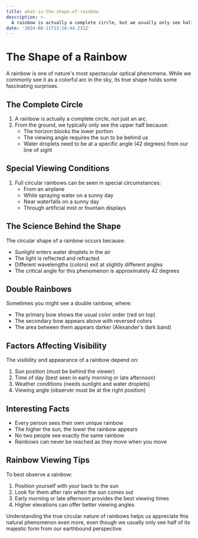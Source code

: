 ```yaml
---
title: what-is-the-shape-of-rainbow
description: >-
  A rainbow is actually a complete circle, but we usually only see half of it as an arc from the ground. The shape we see depends on our viewing position and the sun's location.
date: '2024-08-11T13:16:44.231Z'
---
```

# The Shape of a Rainbow

A rainbow is one of nature's most spectacular optical phenomena. While we commonly see it as a colorful arc in the sky, its true shape holds some fascinating surprises.

## The Complete Circle

1. A rainbow is actually a complete circle, not just an arc.
2. From the ground, we typically only see the upper half because:
   - The horizon blocks the lower portion
   - The viewing angle requires the sun to be behind us
   - Water droplets need to be at a specific angle (42 degrees) from our line of sight

## Special Viewing Conditions

1. Full circular rainbows can be seen in special circumstances:
   - From an airplane
   - While spraying water on a sunny day
   - Near waterfalls on a sunny day
   - Through artificial mist or fountain displays

## The Science Behind the Shape

The circular shape of a rainbow occurs because:
- Sunlight enters water droplets in the air
- The light is reflected and refracted
- Different wavelengths (colors) exit at slightly different angles
- The critical angle for this phenomenon is approximately 42 degrees

## Double Rainbows

Sometimes you might see a double rainbow, where:
- The primary bow shows the usual color order (red on top)
- The secondary bow appears above with reversed colors
- The area between them appears darker (Alexander's dark band)

## Factors Affecting Visibility

The visibility and appearance of a rainbow depend on:
1. Sun position (must be behind the viewer)
2. Time of day (best seen in early morning or late afternoon)
3. Weather conditions (needs sunlight and water droplets)
4. Viewing angle (observer must be at the right position)

## Interesting Facts

- Every person sees their own unique rainbow
- The higher the sun, the lower the rainbow appears
- No two people see exactly the same rainbow
- Rainbows can never be reached as they move when you move

## Rainbow Viewing Tips

To best observe a rainbow:
1. Position yourself with your back to the sun
2. Look for them after rain when the sun comes out
3. Early morning or late afternoon provides the best viewing times
4. Higher elevations can offer better viewing angles

Understanding the true circular nature of rainbows helps us appreciate this natural phenomenon even more, even though we usually only see half of its majestic form from our earthbound perspective.
